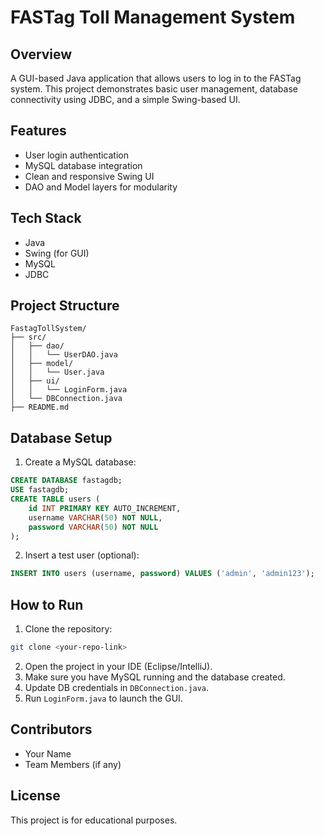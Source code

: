 
# FASTag Toll Management System

## Overview
A GUI-based Java application that allows users to log in to the FASTag system. This project demonstrates basic user management, database connectivity using JDBC, and a simple Swing-based UI.

## Features
- User login authentication
- MySQL database integration
- Clean and responsive Swing UI
- DAO and Model layers for modularity

## Tech Stack
- Java
- Swing (for GUI)
- MySQL
- JDBC

## Project Structure
```
FastagTollSystem/
├── src/
│   ├── dao/
│   │   └── UserDAO.java
│   ├── model/
│   │   └── User.java
│   ├── ui/
│   │   └── LoginForm.java
│   └── DBConnection.java
├── README.md
```

## Database Setup
1. Create a MySQL database:
```sql
CREATE DATABASE fastagdb;
USE fastagdb;
CREATE TABLE users (
    id INT PRIMARY KEY AUTO_INCREMENT,
    username VARCHAR(50) NOT NULL,
    password VARCHAR(50) NOT NULL
);
```

2. Insert a test user (optional):
```sql
INSERT INTO users (username, password) VALUES ('admin', 'admin123');
```

## How to Run
1. Clone the repository:
```bash
git clone <your-repo-link>
```

2. Open the project in your IDE (Eclipse/IntelliJ).
3. Make sure you have MySQL running and the database created.
4. Update DB credentials in `DBConnection.java`.
5. Run `LoginForm.java` to launch the GUI.

## Contributors
- Your Name
- Team Members (if any)

## License
This project is for educational purposes.
